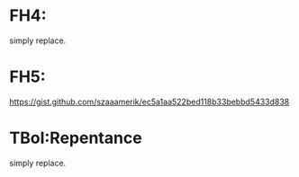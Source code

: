 # FH4:
simply replace.
  
# FH5:
https://gist.github.com/szaaamerik/ec5a1aa522bed118b33bebbd5433d838
  
# TBoI:Repentance
simply replace.
